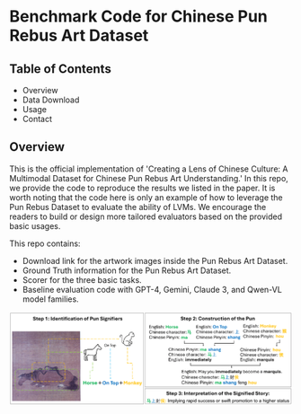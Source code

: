 # Benchmark Code for Chinese Pun Rebus Art Dataset

## Table of Contents
* Overview
* Data Download
* Usage
* Contact

## Overview
This is the official implementation of 'Creating a Lens of Chinese Culture: A Multimodal Dataset for Chinese Pun Rebus Art Understanding.' In this repo, we provide the code to reproduce the results we listed in the paper. It is worth noting that the code here is only an example of how to leverage the Pun Rebus Dataset to evaluate the ability of LVMs. We encourage the readers to build or design more tailored evaluators based on the provided basic usages.

This repo contains:
* Download link for the artwork images inside the Pun Rebus Art Dataset.
* Ground Truth information for the Pun Rebus Art Dataset.
* Scorer for the three basic tasks.
* Baseline evaluation code with GPT-4, Gemini, Claude 3, and Qwen-VL model families.


<div align="center">
 <img src="cot-1.png" width="1000px">
</div>
